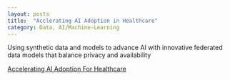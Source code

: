 ```yaml
---
layout: posts
title:  "Acclerating AI Adoption in Healthcare"
category: Data, AI/Machine-Learning
---
```




Using synthetic data and models to advance AI with innovative federated data models that balance privacy and availability



[Accelerating AI Adoption For Healthcare](https://www.digitalpathologytoday.com/episodes/s2e25)